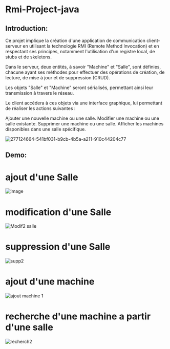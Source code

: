 # Rmi-Project-java

## Introduction:

Ce projet implique la création d'une application de communication client-serveur en utilisant la technologie RMI (Remote Method Invocation) et en respectant ses principes, notamment l'utilisation d'un registre local, de stubs et de skeletons.

Dans le serveur, deux entités, à savoir "Machine" et "Salle", sont définies, chacune ayant ses méthodes pour effectuer des opérations de création, de lecture, de mise à jour et de suppression (CRUD).

Les objets "Salle" et "Machine" seront sérialisés, permettant ainsi leur transmission à travers le réseau.

Le client accédera à ces objets via une interface graphique, lui permettant de réaliser les actions suivantes :

Ajouter une nouvelle machine ou une salle.
Modifier une machine ou une salle existante.
Supprimer une machine ou une salle.
Afficher les machines disponibles dans une salle spécifique.

![277124664-541bf031-b9cb-4b5a-a211-910c44204c77](https://github.com/HIND20001/Rmi-Project-java/assets/86012128/4cb2b6ed-5880-4352-b615-8cadf9372fd4)




## Demo:
 # ajout d'une Salle
 ![image](https://github.com/HIND20001/Rmi-Project-java/assets/86012128/7bb48cac-d3a3-4544-a76f-dc446c054a8b)
   # modification d'une Salle
   ![Modif2 salle](https://github.com/HIND20001/Rmi-Project-java/assets/86012128/f5b90d80-1507-4ccb-a716-afb0ab96ce7d)
   # suppression d'une Salle
   ![supp2](https://github.com/HIND20001/Rmi-Project-java/assets/86012128/daa0e228-35d9-4c8b-8bad-d76571f5aa46)

 # ajout d'une machine
 ![ajout machine 1](https://github.com/HIND20001/Rmi-Project-java/assets/86012128/befef760-3f6c-4e5b-83cf-f8027d71cf05)
  # recherche d'une machine a partir d'une salle
  ![recherch2](https://github.com/HIND20001/Rmi-Project-java/assets/86012128/0b8f6700-dbdc-49f0-b68c-4d0196b414a8)


 
